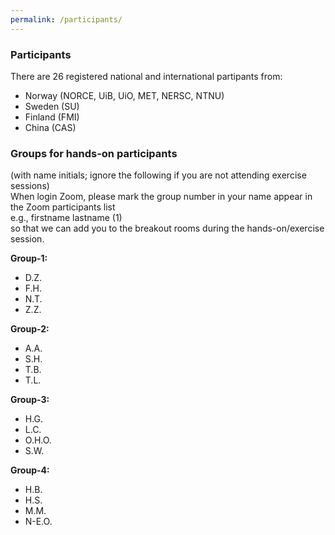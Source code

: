 ```yaml
---
permalink: /participants/
---
```


### Participants
There are 26 registered national and international partipants from:
*  Norway (NORCE, UiB, UiO, MET, NERSC, NTNU)
*  Sweden (SU)
*  Finland (FMI)
*  China (CAS)

### Groups for hands-on participants
(with name initials; ignore the following if you are not attending exercise sessions)\
When login Zoom, please mark the group number in your name appear in the Zoom participants list\
e.g., firstname lastname (1) \
so that we can add you to the breakout rooms during the hands-on/exercise session.

**Group-1:**
* D.Z.
* F.H.
* N.T.
* Z.Z.

**Group-2:**
* A.A.
* S.H.
* T.B.
* T.L.

**Group-3:**
* H.G.
* L.C.
* O.H.O.
* S.W.

**Group-4:**
* H.B.
* H.S.
* M.M.
* N-E.O.

